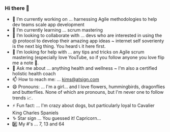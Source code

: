 ### Hi there 👋

- 🔭 I’m currently working on ... harnessing Agile methodologies to help dev teams scale app development
- 🌱 I’m currently learning ... scrum mastering 
- 👯 I’m looking to collaborate with ... devs who are interested in using the @ protocol to develop their amazing app ideas ~ internet self soverienty is the next big thing.  You heard 📞 it here first.
- 🤔 I’m looking for help with ... any tips and tricks on Agile scrum mastering (especially love YouTube, so if you follow anyone you love flip me a note 📧.
- 💬 Ask me about ... anything health and wellness ~ I'm also a certified holistic health coach
- 📫 How to reach me: ... kims@atsign.com
- 😄 Pronouns: ... I'm a girl... and I love flowers, hummingbirds, dragonflies and butterflies. None of which are pronouns, but I'm never one to follow trends 📈.
- ⚡ Fun fact: ... I'm crazy about dogs, but particularly loyal to Cavalier King Charles Spaniels
- ♑️ Star sign ... You guessed it!  Capricorn...
- #️⃣ My #'s ... 7, 13 and 64

